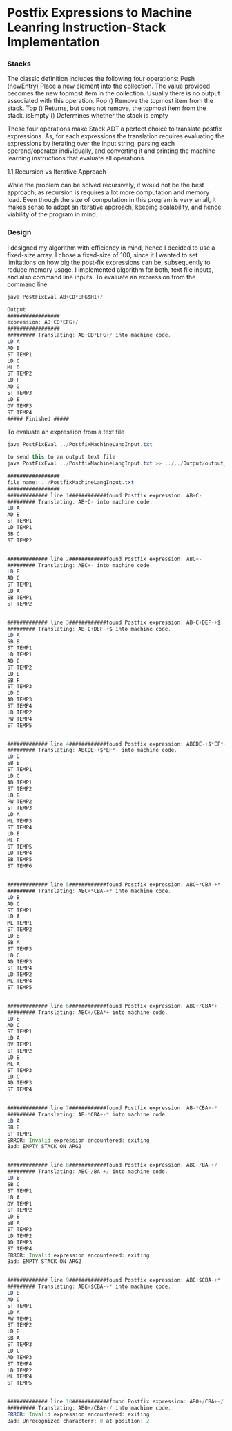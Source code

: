 # Postfix Expressions to Machine Leanring Instruction-Stack Implementation

### Stacks

The classic definition includes the following four operations:
Push (newEntry) Place a new element into the collection. The value provided becomes the new topmost item in the collection. Usually there is no output associated with this operation. 
Pop () Remove the topmost item from the stack. 
Top () Returns, but does not remove, the topmost item from the stack. 
isEmpty () Determines whether the stack is empty 

These four operations make Stack ADT a perfect choice to translate postfix expressions. As, for each expressions the translation requires evaluating the expressions by iterating over the input string, parsing each operand/operator individually, and converting it and printing the machine learning instructions that evaluate all operations.


1.1 Recursion vs Iterative Approach

While the problem can be solved recursively, it would not be the  best approach, as recursion is requires a lot more computation and memory load. Even though the size of computation in this program is very small, it makes sense to adopt an iterative approach, keeping scalability, and hence viability of the program in mind.

### Design

I designed my algorithm with efficiency in mind, hence I decided to use a fixed-size array. I chose a fixed-size of 100, since it I wanted to set limitations on how big the post-fix expressions can be, subsequently to reduce memory usage. 
I implemented algorithm for both, text file inputs, and also command line inputs. 
To evaluate an expression from the command line

```java
java PostFixEval AB+CD*EFG$HI+/
```

```java
Output
#################
expression: AB+CD*EFG+/
#################
######### Translating: AB+CD*EFG+/ into machine code.
LD A
AD B
ST TEMP1
LD C
ML D
ST TEMP2
LD F
AD G
ST TEMP3
LD E
DV TEMP3
ST TEMP4
##### Finished #####
```
To evaluate an expression from a text file

```java
java PostFixEval ../PostfixMachineLangInput.txt

to send this to an output text file
java PostFixEval ../PostfixMachineLangInput.txt >> ../../Output/output_PostFixEvalInput2.txt

```

```java
#################
file name: ../PostfixMachineLangInput.txt
#################
############# line 1############found Postfix expression: AB+C-
######### Translating: AB+C- into machine code.
LD A
AD B
ST TEMP1
LD TEMP1
SB C
ST TEMP2


############# line 2############found Postfix expression: ABC+-
######### Translating: ABC+- into machine code.
LD B
AD C
ST TEMP1
LD A
SB TEMP1
ST TEMP2


############# line 3############found Postfix expression: AB-C+DEF-+$
######### Translating: AB-C+DEF-+$ into machine code.
LD A
SB B
ST TEMP1
LD TEMP1
AD C
ST TEMP2
LD E
SB F
ST TEMP3
LD D
AD TEMP3
ST TEMP4
LD TEMP2
PW TEMP4
ST TEMP5


############# line 4############found Postfix expression: ABCDE-+$*EF*-
######### Translating: ABCDE-+$*EF*- into machine code.
LD D
SB E
ST TEMP1
LD C
AD TEMP1
ST TEMP2
LD B
PW TEMP2
ST TEMP3
LD A
ML TEMP3
ST TEMP4
LD E
ML F
ST TEMP5
LD TEMP4
SB TEMP5
ST TEMP6


############# line 5############found Postfix expression: ABC+*CBA-+*
######### Translating: ABC+*CBA-+* into machine code.
LD B
AD C
ST TEMP1
LD A
ML TEMP1
ST TEMP2
LD B
SB A
ST TEMP3
LD C
AD TEMP3
ST TEMP4
LD TEMP2
ML TEMP4
ST TEMP5


############# line 6############found Postfix expression: ABC+/CBA*+
######### Translating: ABC+/CBA*+ into machine code.
LD B
AD C
ST TEMP1
LD A
DV TEMP1
ST TEMP2
LD B
ML A
ST TEMP3
LD C
AD TEMP3
ST TEMP4


############# line 7############found Postfix expression: AB-*CBA+-*
######### Translating: AB-*CBA+-* into machine code.
LD A
SB B
ST TEMP1
ERROR: Invalid expression encountered: exiting
Bad: EMPTY STACK ON ARG2


############# line 8############found Postfix expression: ABC-/BA-+/
######### Translating: ABC-/BA-+/ into machine code.
LD B
SB C
ST TEMP1
LD A
DV TEMP1
ST TEMP2
LD B
SB A
ST TEMP3
LD TEMP2
AD TEMP3
ST TEMP4
ERROR: Invalid expression encountered: exiting
Bad: EMPTY STACK ON ARG2


############# line 9############found Postfix expression: ABC+$CBA-+*
######### Translating: ABC+$CBA-+* into machine code.
LD B
AD C
ST TEMP1
LD A
PW TEMP1
ST TEMP2
LD B
SB A
ST TEMP3
LD C
AD TEMP3
ST TEMP4
LD TEMP2
ML TEMP4
ST TEMP5


############# line 10############found Postfix expression: AB0+/CBA+-/
######### Translating: AB0+/CBA+-/ into machine code.
ERROR: Invalid expression encountered: exiting
Bad: Unrecognized characterr: 0 at position: 2

```






